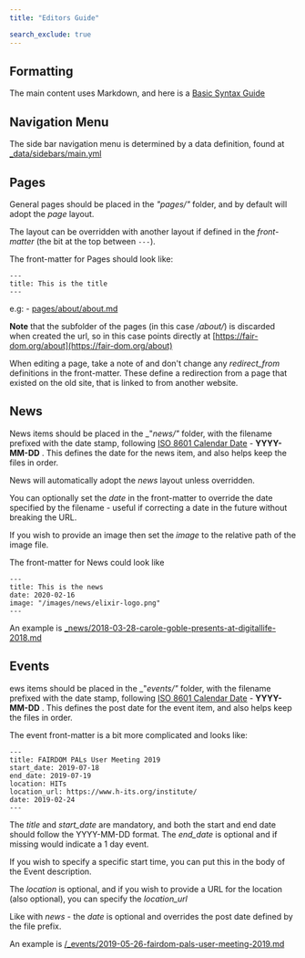 ```yaml
---
title: "Editors Guide"

search_exclude: true
---
```


## Formatting

The main content uses Markdown, and here is a [Basic Syntax Guide](https://www.markdownguide.org/basic-syntax)

## Navigation Menu

The side bar navigation menu is determined by a data definition, found at [_data/sidebars/main.yml](https://github.com/FAIRDOM/fairdom.github.io/blob/master/_data/sidebars/main.yml)

## Pages

General pages should be placed in the _"pages/"_ folder, and by default will adopt the _page_ layout.

The layout can be overridden with another layout if defined in the _front-matter_ (the bit at the top between `---`).

The front-matter for Pages should look like:

```
---
title: This is the title
---
```

e.g: - [pages/about/about.md](https://raw.githubusercontent.com/FAIRDOM/fairdom.github.io/master/pages/about/about.md)

**Note** that the subfolder of the pages (in this case _/about/_) is discarded when created the url, so in this case points directly at [https://fair-dom.org/about](https://fair-dom.org/about)

When editing a page, take a note of and don't change any _redirect_from_ definitions in the front-matter. 
These define a redirection from a page that existed on the old site, that is linked to from another website.

## News

News items should be placed in the _"_news/"_ folder, with the filename prefixed with the date stamp, following [ISO 8601 Calendar Date](https://en.wikipedia.org/wiki/ISO_8601#Calendar_dates) - **YYYY-MM-DD** .
This defines the date for the news item, and also helps keep the files in order.

News will automatically adopt the _news_ layout unless overridden.

You can optionally set the _date_ in the front-matter to override the date specified by the filename - useful if correcting a date in the future
without breaking the URL.

If you wish to provide an image then set the _image_ to the relative path of the image file.

The front-matter for News could look like

```
---
title: This is the news
date: 2020-02-16
image: "/images/news/elixir-logo.png"
---
```
An example is [_news/2018-03-28-carole-goble-presents-at-digitallife-2018.md](https://raw.githubusercontent.com/FAIRdom/fairdom.github.io/master/_news/2018-03-28-carole-goble-presents-at-digitallife-2018.md)
## Events

ews items should be placed in the _"_events/"_ folder, with the filename prefixed with the date stamp, following [ISO 8601 Calendar Date](https://en.wikipedia.org/wiki/ISO_8601#Calendar_dates) - **YYYY-MM-DD** .
This defines the post date for the event item, and also helps keep the files in order.

The event front-matter is a bit more complicated and looks like:

```
---
title: FAIRDOM PALs User Meeting 2019
start_date: 2019-07-18
end_date: 2019-07-19
location: HITs
location_url: https://www.h-its.org/institute/
date: 2019-02-24
---
```
The _title_ and _start_date_ are mandatory, and both the start and end date should follow the YYYY-MM-DD format.
The _end_date_ is optional and if missing would indicate a 1 day event.

If you wish to specify a specific start time, you can put this in the body of the Event description.


The _location_ is optional, and if you wish to provide a URL for the location (also optional), you can specify the _location_url_

Like with _news_ - the _date_ is optional and overrides the post date defined by the file prefix.

An example is [/_events/2019-05-26-fairdom-pals-user-meeting-2019.md](https://raw.githubusercontent.com/FAIRdom/fairdom.github.io/master/_events/2019-05-26-fairdom-pals-user-meeting-2019.md)

